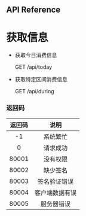 API Reference
---

# 获取信息

- 获取今日消费信息

    GET /api/today

- 获取特定区间消费信息

    GET /api/during


### 返回码

|返回码|说明|
|:-:|:-:|
|-1|系统繁忙|
|0|请求成功|
|80001|没有权限|
|80002|缺少签名|
|80003|签名验证错误|
|80004|客户端数据有误|
|80005|服务器错误|
